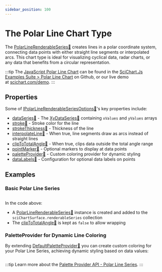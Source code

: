 ```yaml
---
sidebar_position: 100
---
```


# The Polar Line Chart Type

The [PolarLineRenderableSeries:blue_book:](https://www.scichart.com/documentation/js/v4/typedoc/classes/polarlinerenderableseries.html) creates lines in a polar coordinate system, connecting data points with either straight line segments or interpolated arcs. This chart type is ideal for visualizing cyclical data, radar charts, or any data that benefits from a circular representation.

:::tip
The [JavaScript Polar Line Chart](https://stagingdemo2.scichart.com/demo/javascript/polar-line-chart) can be found in the [SciChart.Js Examples Suite > Polar Line Chart](https://github.com/ABTSoftware/SciChart.JS.Examples/blob/release_v4.0/Examples/src/components/Examples/Charts2D/PolarCharts/PolarLineChart) on Github, or our live demo at [scichart.com/demo](https://stagingdemo2.scichart.com/demo/react/polar-line-chart).
:::


<ChartFromSciChartDemo 
    src="https://stagingdemo2.scichart.com/demo/iframe/polar-line-chart"
    title="Polar Line Series Chart"
/>

## Properties

Some of [IPolarLineRenderableSeriesOptions:blue_book:](https://www.scichart.com/documentation/js/v4/typedoc/interfaces/ipolarlinerenderableseriesoptions.html)'s key properties include:

- [dataSeries:blue_book:](https://www.scichart.com/documentation/js/v4/typedoc/interfaces/ipolarlinerenderableseriesoptions.html#dataseries) - The [XyDataSeries:blue_book:](https://www.scichart.com/documentation/js/v4/typedoc/classes/xydataseries.html) containing `xValues` and `yValues` arrays
- [stroke:blue_book:](https://www.scichart.com/documentation/js/v4/typedoc/interfaces/ipolarlinerenderableseriesoptions.html#stroke) - Stroke color for the line
- [strokeThickness:blue_book:](https://www.scichart.com/documentation/js/v4/typedoc/interfaces/ipolarlinerenderableseriesoptions.html#strokethickness) - Thickness of the line
- [interpolateLine:blue_book:](https://www.scichart.com/documentation/js/v4/typedoc/interfaces/ipolarlinerenderableseriesoptions.html#interpolateline) - When true, line segments draw as arcs instead of straight lines
- [clipToTotalAngle:blue_book:](https://www.scichart.com/documentation/js/v4/typedoc/interfaces/ipolarlinerenderableseriesoptions.html#cliptototalangle) - When true, clips data outside the total angle range
- [pointMarker:blue_book:](https://www.scichart.com/documentation/js/v4/typedoc/interfaces/ipolarlinerenderableseriesoptions.html#pointmarker) - Optional markers to display at data points
- [paletteProvider:blue_book:](https://www.scichart.com/documentation/js/v4/typedoc/interfaces/ipolarlinerenderableseriesoptions.html#paletteprovider) - Custom coloring provider for dynamic styling
- [dataLabels:blue_book:](https://www.scichart.com/documentation/js/v4/typedoc/interfaces/ipolarlinerenderableseriesoptions.html#datalabels) - Configuration for optional data labels on points

## Examples

### Basic Polar Line Series

```ts showLineNumbers {35} file=./Basic/demo.ts start=region_A_start end=region_A_end
```

<LiveDocSnippet name="./Basic/demo" />

In the code above:

- A [PolarLineRenderableSeries:blue_book:](https://www.scichart.com/documentation/js/v4/typedoc/classes/polarlinerenderableseries.html) instance is created and added to the `sciChartSurface.renderableSeries` collection
- The [clipToTotalAngle:blue_book:](https://www.scichart.com/documentation/js/v4/typedoc/classes/polarlinerenderableseries.html#cliptototalangle) is kept as `false` to allow wrapping

### PaletteProvider for Dynamic Line Coloring

By extending [DefaultPaletteProvider:blue_book:](https://www.scichart.com/documentation/js/v4/typedoc/classes/defaultpaletteprovider.html) you can create custom coloring for your Polar Line Series, achieving dynamic styling based on data values:

```ts showLineNumbers {38-54,64-67} file=./PaletteProvider/demo.ts start=region_A_start end=region_A_end
```

<LiveDocSnippet name="./PaletteProvider/demo" />

:::tip
Learn more about the [Palette Provider API - Polar Line Series](/2d-charts/chart-types/palette-provider-api/polar-line-renderable-series).
:::